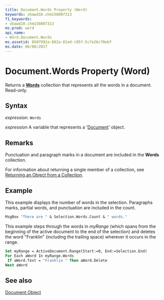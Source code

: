 ```yaml
---
title: Document.Words Property (Word)
keywords: vbawd10.chm158007313
f1_keywords:
- vbawd10.chm158007313
ms.prod: word
api_name:
- Word.Document.Words
ms.assetid: 0507992a-882a-81ed-c95f-5c7e26c70ebf
ms.date: 06/08/2017
---
```



# Document.Words Property (Word)

Returns a  **[Words](Word.words.md)** collection that represents all the words in a document. Read-only.


## Syntax

 _expression_. `Words`

 _expression_ A variable that represents a '[Document](Word.Document.md)' object.


## Remarks

Punctuation and paragraph marks in a document are included in the  **Words** collection.

For information about returning a single member of a collection, see [Returning an Object from a Collection](../word/Concepts/Miscellaneous/returning-an-object-from-a-collection-word.md).


## Example

This example displays the number of words in the selection. Paragraphs marks, partial words, and punctuation are included in the count.


```vb
MsgBox "There are " & Selection.Words.Count & " words."
```

This example steps through the words in  _myRange_ (which spans from the beginning of the active document to the end of the selection) and deletes the word "Franklin" (including the trailing space) wherever it occurs in the range.




```vb
Set myRange = ActiveDocument.Range(Start:=0, End:=Selection.End) 
For Each aWord In myRange.Words 
 If aWord.Text = "Franklin " Then aWord.Delete 
Next aWord
```


## See also


[Document Object](Word.Document.md)

